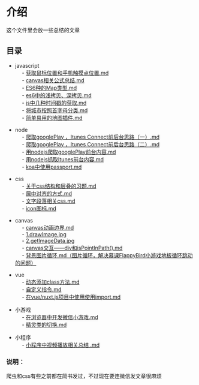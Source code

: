 # 介绍  
这个文件里会放一些总结的文章  
## 目录   
- javascript   
  &emsp; - [获取鼠标位置和手机触摸点位置.md](https://github.com/t1ngt1ng/Article/blob/master/javascript/%E8%8E%B7%E5%8F%96%E9%BC%A0%E6%A0%87%E4%BD%8D%E7%BD%AE%E5%92%8C%E6%89%8B%E6%9C%BA%E8%A7%A6%E6%91%B8%E7%82%B9%E4%BD%8D%E7%BD%AE.md)   
  &emsp; - [canvas相关公式总结.md](https://github.com/t1ngt1ng/Article/blob/master/javascript/canvas%E7%9B%B8%E5%85%B3%E5%85%AC%E5%BC%8F%E6%80%BB%E7%BB%93.md)   
  &emsp; - [ES6种的Map类型.md](https://github.com/t1ngt1ng/Article/blob/master/javascript/ES6%E7%A7%8D%E7%9A%84Map%E7%B1%BB%E5%9E%8B.md)   
  &emsp; - [es6中的浅拷贝、深拷贝.md](https://github.com/t1ngt1ng/Article/blob/master/javascript/es6%E4%B8%AD%E7%9A%84%E6%B5%85%E6%8B%B7%E8%B4%9D%E3%80%81%E6%B7%B1%E6%8B%B7%E8%B4%9D.md)  
  &emsp; - [js中几种时间戳的获取.md](https://github.com/t1ngt1ng/Article/blob/master/javascript/js%E4%B8%AD%E5%87%A0%E7%A7%8D%E6%97%B6%E9%97%B4%E6%88%B3%E7%9A%84%E8%8E%B7%E5%8F%96.md)  
  &emsp; - [将城市按照首字母分类.md](https://github.com/t1ngt1ng/Article/blob/master/javascript/%E5%B0%86%E5%9F%8E%E5%B8%82%E6%8C%89%E7%85%A7%E9%A6%96%E5%AD%97%E6%AF%8D%E5%88%86%E7%B1%BB.md)  
  &emsp; - [简单易用的地图插件.md](https://github.com/t1ngt1ng/Article/blob/master/javascript/%E7%AE%80%E5%8D%95%E6%98%93%E7%94%A8%E7%9A%84%E5%9C%B0%E5%9B%BE%E6%8F%92%E4%BB%B6.md)  

- node  
  &emsp; - [爬取googlePlay ，Itunes Connect前后台思路（一）.md](https://github.com/t1ngt1ng/Article/blob/master/node/%E7%88%AC%E5%8F%96googlePlay%20%EF%BC%8CItunes%20Connect%E5%89%8D%E5%90%8E%E5%8F%B0%E6%80%9D%E8%B7%AF%EF%BC%88%E4%B8%80%EF%BC%89.md)   
  &emsp; - [爬取googlePlay ，Itunes Connect前后台思路（二）.md](https://github.com/t1ngt1ng/Article/blob/master/node/%E7%88%AC%E5%8F%96googlePlay%20%EF%BC%8CItunes%20Connect%E5%89%8D%E5%90%8E%E5%8F%B0%E6%80%9D%E8%B7%AF%EF%BC%88%E4%BA%8C%EF%BC%89.md)   
  &emsp; - [用nodejs爬取googlePlay前台内容.md](https://github.com/t1ngt1ng/Article/blob/master/node/%E7%94%A8nodejs%E7%88%AC%E5%8F%96googlePlay%E5%89%8D%E5%8F%B0%E5%86%85%E5%AE%B9.md)    
  &emsp; - [用nodejs抓取Itunes前台内容.md](https://github.com/t1ngt1ng/Article/blob/master/node/%E7%94%A8nodejs%E6%8A%93%E5%8F%96Itunes%E5%89%8D%E5%8F%B0%E5%86%85%E5%AE%B9.md)   
  &emsp; - [koa中使用passport.md](https://github.com/t1ngt1ng/Article/blob/master/node/koa%E4%B8%AD%E4%BD%BF%E7%94%A8passport.md)
  
- css    
    &emsp; - [关于css结构和层叠的习题.md](https://github.com/t1ngt1ng/Article/blob/master/css/%E5%85%B3%E4%BA%8Ecss%E7%BB%93%E6%9E%84%E5%92%8C%E5%B1%82%E5%8F%A0%E7%9A%84%E4%B9%A0%E9%A2%98.md)  
    &emsp; - [居中对齐的方式.md](https://github.com/t1ngt1ng/Article/blob/master/css/%E5%B1%85%E4%B8%AD%E5%AF%B9%E9%BD%90%E7%9A%84%E6%96%B9%E5%BC%8F.md)  
    &emsp; - [文字段落相关css.md](https://github.com/t1ngt1ng/Article/blob/master/css/%E6%96%87%E5%AD%97%E6%AE%B5%E8%90%BD%E7%9B%B8%E5%85%B3css.md)   
    &emsp; - [icon图标.md](https://github.com/t1ngt1ng/Article/blob/master/css/icon%E5%9B%BE%E6%A0%87.md)  
    
- canvas    
       &emsp; - [canvas动画边界.md](https://github.com/t1ngt1ng/Article/blob/master/canvas/canvas%E5%8A%A8%E7%94%BB%E8%BE%B9%E7%95%8C.md)  
       &emsp; - [1.drawImage.jpg](https://github.com/t1ngt1ng/Article/blob/master/canvas/1.drawImage.jpg)   
       &emsp; - [2.getImageData.jpg](https://github.com/t1ngt1ng/Article/blob/master/canvas/2.getImageData.jpg)    
       &emsp; - [canvas交互——div和isPointInPath().md](https://github.com/t1ngt1ng/Article/blob/master/canvas/canvas%E4%BA%A4%E4%BA%92%E2%80%94%E2%80%94div%E5%92%8CisPointInPath().md)  
       &emsp; - [背景图片循环.md（图片循环，解决慕课FlappyBird小游戏地板循环跳动的问题）](https://github.com/t1ngt1ng/Article/blob/master/canvas/%E8%83%8C%E6%99%AF%E5%9B%BE%E7%89%87%E5%BE%AA%E7%8E%AF.md)  

- vue   
   &emsp; - [动态添加class方法.md](https://github.com/t1ngt1ng/Article/blob/master/vue/%E5%8A%A8%E6%80%81%E6%B7%BB%E5%8A%A0class%E6%96%B9%E6%B3%95.md)  
   &emsp; - [自定义指令.md](https://github.com/t1ngt1ng/Article/blob/master/vue/%E8%87%AA%E5%AE%9A%E4%B9%89%E6%8C%87%E4%BB%A4.md)   
   &emsp; - [在vue/nuxt.js项目中使用使用import.md](https://github.com/t1ngt1ng/Article/blob/master/vue/%E5%9C%A8vue%20nuxt.js%E9%A1%B9%E7%9B%AE%E4%B8%AD%E4%BD%BF%E7%94%A8%E4%BD%BF%E7%94%A8import.md)  
   
- 小游戏  
 &emsp; - [在浏览器中开发微信小游戏.md](https://github.com/t1ngt1ng/Article/blob/master/%E5%B0%8F%E6%B8%B8%E6%88%8F/%E5%9C%A8%E6%B5%8F%E8%A7%88%E5%99%A8%E4%B8%AD%E5%BC%80%E5%8F%91%E5%BE%AE%E4%BF%A1%E5%B0%8F%E6%B8%B8%E6%88%8F.md)      
 &emsp; - [精灵类的切换.md](https://github.com/t1ngt1ng/Article/blob/master/%E5%B0%8F%E6%B8%B8%E6%88%8F/%E7%B2%BE%E7%81%B5%E7%B1%BB%E7%9A%84%E5%88%87%E6%8D%A2.md)  
 
- 小程序  
  &emsp; - [小程序中视频播放相关总结 .md]()      

### 说明：
爬虫和css有些之前都在简书发过，不过现在要连微信发文章很麻烦